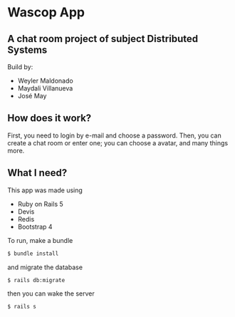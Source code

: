 # Wascop App

## A chat room project of subject Distributed Systems

Build by:
* Weyler Maldonado
* Maydali Villanueva
* José May

## How does it work?

First, you need to login by e-mail and choose a password. Then, you can create a chat room or enter one; you can choose a avatar, and many things more.

## What I need?

This app was made using
* Ruby on Rails 5
* Devis 
* Redis
* Bootstrap 4

To run, make a bundle
```bash
$ bundle install
```
and migrate the database
```bash
$ rails db:migrate
```
then you can wake the server
```bash
$ rails s
```